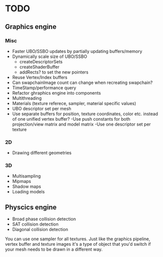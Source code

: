 # TODO
## Graphics engine
### Misc
- Faster UBO/SSBO updates by partially updating buffers/memory
- Dynamically scale size of UBO/SSBO
	- createDescriptorSets
	- createShaderBuffer
	- addRects? to set the new pointers
- Reuse Vertex/Index buffers
- Can swapchainImage count can change when recreating swapchain?
- TimeStamp/performance query
- Refactor ghraphics engine into components
- Multithreading
- Materials (texture referece, sampler, material specific values)
- UBO descriptor set per mesh
- Use separate buffers for position, texture coordinates, color etc. instead of one unified vertex buffer?
-Use push constants for both projection/view matrix and model matrix
-Use one descriptor set per texture
### 2D
- Drawing different geometries
### 3D
- Multisampling
- Mipmaps
- Shadow maps
- Loading models
## Physcics engine
- Broad phase collision detection
- SAT collision detection
- Diagonal collision detection

You can use one sampler for all textures. Just like the graphics pipeline, vertex buffer and texture images it's a type of object that you'd switch if your mesh needs to be drawn in a different way.